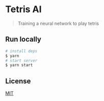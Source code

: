 # Tetris AI

> Training a neural network to play tetris

## Run locally

```bash
# install deps
$ yarn
# start server
$ yarn start
```

## License

[MIT](license)
